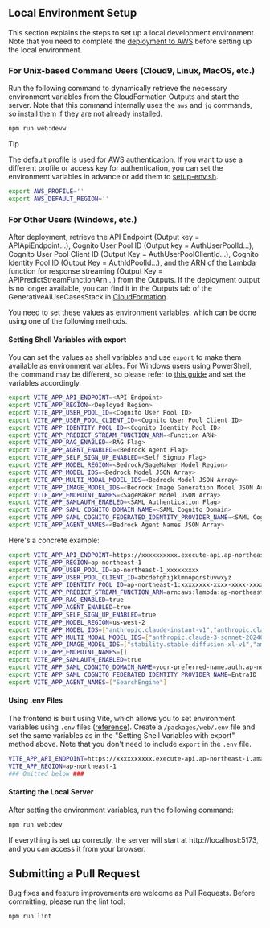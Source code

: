 ## Local Environment Setup

This section explains the steps to set up a local development environment. Note that you need to complete the [deployment to AWS](/README.md#deployment) before setting up the local environment.

### For Unix-based Command Users (Cloud9, Linux, MacOS, etc.)

Run the following command to dynamically retrieve the necessary environment variables from the CloudFormation Outputs and start the server.
Note that this command internally uses the `aws` and `jq` commands, so install them if they are not already installed.

```bash
npm run web:devw
```

> [!TIP]
> The [default profile](https://docs.aws.amazon.com/cli/latest/userguide/cli-configure-files.html#cli-configure-files-using-profiles) is used for AWS authentication.
> If you want to use a different profile or access key for authentication, you can set the environment variables in advance or add them to [setup-env.sh](/setup-env.sh).
> ```bash
> export AWS_PROFILE=''
> export AWS_DEFAULT_REGION=''
> ```

### For Other Users (Windows, etc.)

After deployment, retrieve the API Endpoint (Output key = APIApiEndpoint...), Cognito User Pool ID (Output key = AuthUserPoolId...), Cognito User Pool Client ID (Output Key = AuthUserPoolClientId...), Cognito Identity Pool ID (Output Key = AuthIdPoolId...), and the ARN of the Lambda function for response streaming (Output Key = APIPredictStreamFunctionArn...) from the Outputs.
If the deployment output is no longer available, you can find it in the Outputs tab of the GenerativeAiUseCasesStack in [CloudFormation](https://console.aws.amazon.com/cloudformation/home).

You need to set these values as environment variables, which can be done using one of the following methods.

#### Setting Shell Variables with export

You can set the values as shell variables and use `export` to make them available as environment variables. For Windows users using PowerShell, the command may be different, so please refer to [this guide](https://learn.microsoft.com/en-us/powershell/module/microsoft.powershell.core/about/about_environment_variables) and set the variables accordingly.

```bash
export VITE_APP_API_ENDPOINT=<API Endpoint>
export VITE_APP_REGION=<Deployed Region>
export VITE_APP_USER_POOL_ID=<Cognito User Pool ID>
export VITE_APP_USER_POOL_CLIENT_ID=<Cognito User Pool Client ID>
export VITE_APP_IDENTITY_POOL_ID=<Cognito Identity Pool ID>
export VITE_APP_PREDICT_STREAM_FUNCTION_ARN=<Function ARN>
export VITE_APP_RAG_ENABLED=<RAG Flag>
export VITE_APP_AGENT_ENABLED=<Bedrock Agent Flag>
export VITE_APP_SELF_SIGN_UP_ENABLED=<Self Signup Flag>
export VITE_APP_MODEL_REGION=<Bedrock/SageMaker Model Region>
export VITE_APP_MODEL_IDS=<Bedrock Model JSON Array>
export VITE_APP_MULTI_MODAL_MODEL_IDS=<Bedrock Model JSON Array>
export VITE_APP_IMAGE_MODEL_IDS=<Bedrock Image Generation Model JSON Array>
export VITE_APP_ENDPOINT_NAMES=<SageMaker Model JSON Array>
export VITE_APP_SAMLAUTH_ENABLED=<SAML Authentication Flag>
export VITE_APP_SAML_COGNITO_DOMAIN_NAME=<SAML Cognito Domain>
export VITE_APP_SAML_COGNITO_FEDERATED_IDENTITY_PROVIDER_NAME=<SAML Cognito Provider Name>
export VITE_APP_AGENT_NAMES=<Bedrock Agent Names JSON Array>
```

Here's a concrete example:

```bash
export VITE_APP_API_ENDPOINT=https://xxxxxxxxxx.execute-api.ap-northeast-1.amazonaws.com/api/
export VITE_APP_REGION=ap-northeast-1
export VITE_APP_USER_POOL_ID=ap-northeast-1_xxxxxxxxx
export VITE_APP_USER_POOL_CLIENT_ID=abcdefghijklmnopqrstuvwxyz
export VITE_APP_IDENTITY_POOL_ID=ap-northeast-1:xxxxxxxx-xxxx-xxxx-xxxxxxxxxxxxxxxxx
export VITE_APP_PREDICT_STREAM_FUNCTION_ARN=arn:aws:lambda:ap-northeast-1:000000000000:function:FunctionName
export VITE_APP_RAG_ENABLED=true
export VITE_APP_AGENT_ENABLED=true
export VITE_APP_SELF_SIGN_UP_ENABLED=true
export VITE_APP_MODEL_REGION=us-west-2
export VITE_APP_MODEL_IDS=["anthropic.claude-instant-v1","anthropic.claude-v2"]
export VITE_APP_MULTI_MODAL_MODEL_IDS=["anthropic.claude-3-sonnet-20240229-v1:0"]
export VITE_APP_IMAGE_MODEL_IDS=["stability.stable-diffusion-xl-v1","amazon.titan-image-generator-v1"]
export VITE_APP_ENDPOINT_NAMES=[]
export VITE_APP_SAMLAUTH_ENABLED=true
export VITE_APP_SAML_COGNITO_DOMAIN_NAME=your-preferred-name.auth.ap-northeast-1.amazoncognito.com
export VITE_APP_SAML_COGNITO_FEDERATED_IDENTITY_PROVIDER_NAME=EntraID
export VITE_APP_AGENT_NAMES=["SearchEngine"]
```

#### Using .env Files

The frontend is built using Vite, which allows you to set environment variables using `.env` files ([reference](https://vitejs.dev/guide/env-and-mode#env-files)). Create a `/packages/web/.env` file and set the same variables as in the "Setting Shell Variables with export" method above. Note that you don't need to include `export` in the `.env` file.

```bash
VITE_APP_API_ENDPOINT=https://xxxxxxxxxx.execute-api.ap-northeast-1.amazonaws.com/api/
VITE_APP_REGION=ap-northeast-1
### Omitted below ###
```

#### Starting the Local Server

After setting the environment variables, run the following command:

```bash
npm run web:dev
```

If everything is set up correctly, the server will start at http://localhost:5173, and you can access it from your browser.

## Submitting a Pull Request

Bug fixes and feature improvements are welcome as Pull Requests. Before committing, please run the lint tool:

```bash
npm run lint
```
